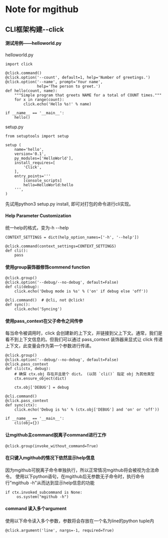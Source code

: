 # Note for mgithub

## CLI框架构建--click

#### 测试用例——helloworld.py

helloworld.py
```buildoutcfg
import click

@click.command()
@click.option('--count', default=1, help='Number of greetings.')
@click.option('--name', prompt='Your name',
              help='The person to greet.')
def hello(count, name):
    """Simple program that greets NAME for a total of COUNT times."""
    for x in range(count):
        click.echo('Hello %s!' % name)

if __name__ == '__main__':
    hello()
```

setup.py
```buildoutcfg
from setuptools import setup

setup (
    name='hello',
    version='0.1',
    py_modules=['HelloWorld'],
    install_requires=[
        'Click',
    ],
    entry_points='''
        [console_scripts]
        hello=HelloWorld:hello
    ''',
)
```
先试用python3 setup.py install, 即可对打包的命令进行cli实现。

#### Help Parameter Customization
统一help的格式，变为-h --help
```
CONTEXT_SETTINGS = dict(help_option_names=['-h', '--help'])

@click.command(context_settings=CONTEXT_SETTINGS)
def cli():
    pass
```

#### 使用group装饰器修饰commend function
```buildoutcfg
@click.group()
@click.option('--debug/--no-debug', default=False)
def cli(debug):
    click.echo('Debug mode is %s' % ('on' if debug else 'off'))

@cli.command()  # @cli, not @click!
def sync():
    click.echo('Syncing')
```

#### 使用pass_context在父子命令之间传参
每当命令被调用时，click 会创建新的上下文，并链接到父上下文。通常，我们是看不到上下文信息的。但我们可以通过 pass_context 装饰器来显式让 click 传递上下文，此变量会作为第一个参数进行传递。
```buildoutcfg
@click.group()
@click.option('--debug/--no-debug', default=False)
@click.pass_context
def cli(ctx, debug):
    # 确保 ctx.obj 存在并且是个 dict。 (以防 `cli()` 指定 obj 为其他类型
    ctx.ensure_object(dict)

    ctx.obj['DEBUG'] = debug

@cli.command()
@click.pass_context
def sync(ctx):
    click.echo('Debug is %s' % (ctx.obj['DEBUG'] and 'on' or 'off'))

if __name__ == '__main__':
    cli(obj={})
```

#### 让mgithub主command脱离子command进行工作
```buildoutcfg
@click.group(invoke_without_command=True)
```

#### 在只键入mgithub的情况下依然显示help信息
因为mgithub可脱离子命令单独执行，所以正常情况mgithub将会被视为合法命令。
使用以下python语句，在mgithub后无参数无子命令时，执行命令行"mgithub -h"从而达到显示help信息的功能
```buildoutcfg
if ctx.invoked_subcommand is None:
     os.system("mgithub -h")
```

#### command 读入多个argument
使用以下命令读入多个参数，参数将会存放在一个名为line的python tuple内
```buildoutcfg
@click.argument('line', nargs=-1, required=True)
```


